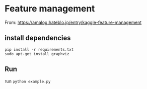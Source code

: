 # Feature management

From: https://amalog.hateblo.jp/entry/kaggle-feature-management

## install dependencies

```
pip install -r requirements.txt
sudo apt-get install graphviz
```

## Run
run `python example.py`
